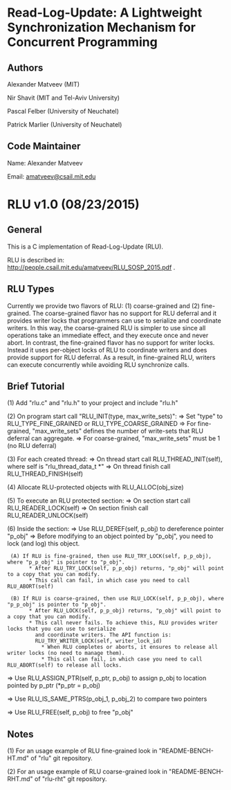 
Read-Log-Update: A Lightweight Synchronization Mechanism for Concurrent Programming
===================================================================================

Authors
-------
Alexander Matveev (MIT)

Nir Shavit (MIT and Tel-Aviv University)

Pascal Felber (University of Neuchatel)

Patrick Marlier (University of Neuchatel)

Code Maintainer
-----------------
Name:  Alexander Matveev

Email: amatveev@csail.mit.edu

RLU v1.0 (08/23/2015) 
=====================

General
-------
This is a C implementation of Read-Log-Update (RLU).

RLU is described in: http://people.csail.mit.edu/amatveev/RLU_SOSP_2015.pdf .

RLU Types
---------
Currently we provide two flavors of RLU: (1) coarse-grained and (2) fine-grained.
The coarse-grained flavor has no support for RLU deferral and it provides writer
locks that programmers can use to serialize and coordinate writers. In this way, the
coarse-grained RLU is simpler to use since all operations take an immediate effect,
and they execute once and never abort. In contrast, the fine-grained flavor has no
support for writer locks. Instead it uses per-object locks of RLU to coordinate
writers and does provide support for RLU deferral. As a result, in fine-grained RLU,
writers can execute concurrently while avoiding RLU synchronize calls.

Brief Tutorial
--------------
(1) Add "rlu.c" and "rlu.h" to your project and include "rlu.h"

(2) On program start call "RLU_INIT(type, max_write_sets)":
  => Set "type" to RLU_TYPE_FINE_GRAINED or RLU_TYPE_COARSE_GRAINED
  => For fine-grained, "max_write_sets" defines the number of write-sets that RLU deferral can aggregate.
  => For coarse-grained, "max_write_sets" must be 1 (no RLU deferral)

(3) For each created thread:
  => On thread start call RLU_THREAD_INIT(self), where self is "rlu_thread_data_t *"
  => On thread finish call RLU_THREAD_FINISH(self)

(4) Allocate RLU-protected objects with RLU_ALLOC(obj_size)

(5) To execute an RLU protected section:
  => On section start call RLU_READER_LOCK(self)
  => On section finish call RLU_READER_UNLOCK(self)

(6) Inside the section:
  => Use RLU_DEREF(self, p_obj) to dereference pointer "p_obj"
  => Before modifying to an object pointed by "p_obj", you need to lock (and log) this object.
	 
	 (A) If RLU is fine-grained, then use RLU_TRY_LOCK(self, p_p_obj), where "p_p_obj" is pointer to "p_obj".
           * After RLU_TRY_LOCK(self, p_p_obj) returns, "p_obj" will point to a copy that you can modify.
	       * This call can fail, in which case you need to call RLU_ABORT(self)
	 
	 (B) If RLU is coarse-grained, then use RLU_LOCK(self, p_p_obj), where "p_p_obj" is pointer to "p_obj".
           * After RLU_LOCK(self, p_p_obj) returns, "p_obj" will point to a copy that you can modify.
           * This call never fails. To achieve this, RLU provides writer locks that you can use to serialize 
             and coordinate writers. The API function is: 
             RLU_TRY_WRITER_LOCK(self, writer_lock_id)
               * When RLU completes or aborts, it ensures to release all writer locks (no need to manage them).
               * This call can fail, in which case you need to call RLU_ABORT(self) to release all locks.
     
  => Use RLU_ASSIGN_PTR(self, p_ptr, p_obj) to assign p_obj to location pointed by p_ptr (*p_ptr = p_obj)

  => Use RLU_IS_SAME_PTRS(p_obj_1, p_obj_2) to compare two pointers

  => Use RLU_FREE(self, p_obj) to free "p_obj"

Notes
-----
(1) For an usage example of RLU fine-grained look in "README-BENCH-HT.md" of "rlu" git repository.

(2) For an usage example of RLU coarse-grained look in "README-BENCH-RHT.md" of "rlu-rht" git repository.

